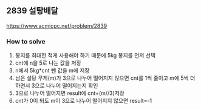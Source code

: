 ## 2839 설탕배달

https://www.acmicpc.net/problem/2839

### How to solve
1. 봉지를 최대한 적게 사용해야 하기 때문에 5kg 봉지를 먼저 선택
2. cnt에 n을 5로 나눈 값을 저장
3. n에서 5kg*cnt 뺀 값을 m에 저장
4. 남은 설탕 무게(m)가 3으로 나누어 떨어지지 않으면 cnt를 1씩 줄이고 m에 5씩 더하면서 3으로 나누어 떨어지는지 확인
5. 3으로 나누어 떨어지면 result에 cnt+(m//3)저장
6. cnt가 0이 되도 m이 3으로 나누어 떨어지지 않으면 result=-1